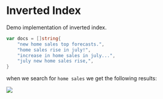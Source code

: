 # Inverted Index

Demo implementation of inverted index.

```go
var docs = []string{
    "new home sales top forecasts.",
    "home sales rise in july!",
    "increase in home sales in july...",
    "july new home sales rise,",
}
```

when we search for `home sales` we get the following results:

![](https://store-g1.seewo.com/imgs/2023_05_26_16850698612773.jpg)

